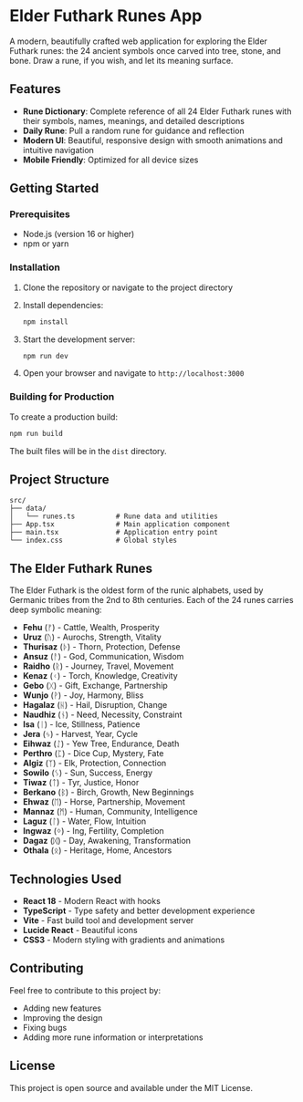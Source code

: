 # Elder Futhark Runes App

A modern, beautifully crafted web application for exploring the Elder Futhark runes: the 24 ancient symbols once carved into tree, stone, and bone. Draw a rune, if you wish, and let its meaning surface.

## Features

- **Rune Dictionary**: Complete reference of all 24 Elder Futhark runes with their symbols, names, meanings, and detailed descriptions
- **Daily Rune**: Pull a random rune for guidance and reflection
- **Modern UI**: Beautiful, responsive design with smooth animations and intuitive navigation
- **Mobile Friendly**: Optimized for all device sizes

## Getting Started

### Prerequisites

- Node.js (version 16 or higher)
- npm or yarn

### Installation

1. Clone the repository or navigate to the project directory
2. Install dependencies:
   ```bash
   npm install
   ```

3. Start the development server:
   ```bash
   npm run dev
   ```

4. Open your browser and navigate to `http://localhost:3000`

### Building for Production

To create a production build:

```bash
npm run build
```

The built files will be in the `dist` directory.

## Project Structure

```
src/
├── data/
│   └── runes.ts          # Rune data and utilities
├── App.tsx               # Main application component
├── main.tsx              # Application entry point
└── index.css             # Global styles
```

## The Elder Futhark Runes

The Elder Futhark is the oldest form of the runic alphabets, used by Germanic tribes from the 2nd to 8th centuries. Each of the 24 runes carries deep symbolic meaning:

- **Fehu** (ᚠ) - Cattle, Wealth, Prosperity
- **Uruz** (ᚢ) - Aurochs, Strength, Vitality
- **Thurisaz** (ᚦ) - Thorn, Protection, Defense
- **Ansuz** (ᚨ) - God, Communication, Wisdom
- **Raidho** (ᚱ) - Journey, Travel, Movement
- **Kenaz** (ᚲ) - Torch, Knowledge, Creativity
- **Gebo** (ᚷ) - Gift, Exchange, Partnership
- **Wunjo** (ᚹ) - Joy, Harmony, Bliss
- **Hagalaz** (ᚺ) - Hail, Disruption, Change
- **Naudhiz** (ᚾ) - Need, Necessity, Constraint
- **Isa** (ᛁ) - Ice, Stillness, Patience
- **Jera** (ᛃ) - Harvest, Year, Cycle
- **Eihwaz** (ᛇ) - Yew Tree, Endurance, Death
- **Perthro** (ᛈ) - Dice Cup, Mystery, Fate
- **Algiz** (ᛉ) - Elk, Protection, Connection
- **Sowilo** (ᛊ) - Sun, Success, Energy
- **Tiwaz** (ᛏ) - Tyr, Justice, Honor
- **Berkano** (ᛒ) - Birch, Growth, New Beginnings
- **Ehwaz** (ᛖ) - Horse, Partnership, Movement
- **Mannaz** (ᛗ) - Human, Community, Intelligence
- **Laguz** (ᛚ) - Water, Flow, Intuition
- **Ingwaz** (ᛜ) - Ing, Fertility, Completion
- **Dagaz** (ᛞ) - Day, Awakening, Transformation
- **Othala** (ᛟ) - Heritage, Home, Ancestors

## Technologies Used

- **React 18** - Modern React with hooks
- **TypeScript** - Type safety and better development experience
- **Vite** - Fast build tool and development server
- **Lucide React** - Beautiful icons
- **CSS3** - Modern styling with gradients and animations

## Contributing

Feel free to contribute to this project by:
- Adding new features
- Improving the design
- Fixing bugs
- Adding more rune information or interpretations

## License

This project is open source and available under the MIT License. 
